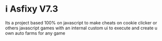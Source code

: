 # ℹ️ Asfixy V7.3
Its a project based 100% on javascript to make cheats on cookie clicker or others javascript games with an internal custom ui to execute and create u own auto farms for any game
